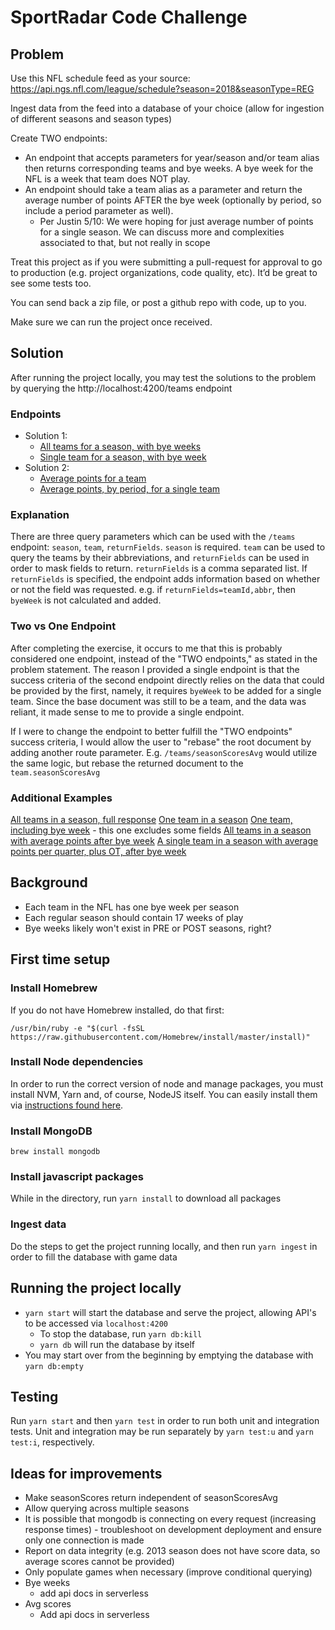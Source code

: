 # SportRadar Code Challenge

## Problem

Use this NFL schedule feed as your source: https://api.ngs.nfl.com/league/schedule?season=2018&seasonType=REG

Ingest data from the feed into a database of your choice (allow for ingestion of different seasons and season types)

Create TWO endpoints:
* An endpoint that accepts parameters for year/season and/or team alias then returns corresponding teams and bye weeks. A bye week for the NFL is a week that team does NOT play.
* An endpoint should take a team alias as a parameter and return the average number of points AFTER the bye week (optionally by period, so include a period parameter as well).
  * Per Justin 5/10: We were hoping for just average number of points for a single season. We can discuss more and complexities associated to that, but not really in scope

Treat this project as if you were submitting a pull-request for approval to go to production (e.g. project organizations, code quality, etc). It’d be great to see some tests too.

You can send back a zip file, or post a github repo with code, up to you.

Make sure we can run the project once received.

## Solution

After running the project locally, you may test the solutions to the problem by querying the http://localhost:4200/teams endpoint

### Endpoints

* Solution 1:
  * [All teams for a season, with bye weeks](http://localhost:4200/teams?season=2016&returnFields=byeWeek,teamId,abbr,fullName,nick)
  * [Single team for a season, with bye week](http://localhost:4200/teams?season=2017&team=DAL&returnFields=byeWeek,teamId,abbr,fullName,nick)
* Solution 2:
  * [Average points for a team](http://localhost:4200/teams?season=2016&team=DAL&returnFields=teamId,abbr,fullName,nick,seasonScoresAvg.pointTotal)
  * [Average points, by period, for a single team](http://localhost:4200/teams?season=2016&team=DAL&returnFields=teamId,abbr,fullName,nick,seasonScoresAvg)

### Explanation

There are three query parameters which can be used with the `/teams` endpoint: `season`, `team`, `returnFields`. `season` is required. `team` can be used to query the teams by their abbreviations, and `returnFields` can be used in order to mask fields to return. `returnFields` is a comma separated list. If `returnFields` is specified, the endpoint adds information based on whether or not the field was requested. e.g. if `returnFields=teamId,abbr`, then `byeWeek` is not calculated and added.

### Two vs One Endpoint

After completing the exercise, it occurs to me that this is probably considered one endpoint, instead of the "TWO endpoints," as stated in the problem statement. The reason I provided a single endpoint is that the success criteria of the second endpoint directly relies on the data that could be provided by the first, namely, it requires `byeWeek` to be added for a single team. Since the base document was still to be a team, and the data was reliant, it made sense to me to provide a single endpoint.

If I were to change the endpoint to better fulfill the "TWO endpoints" success criteria, I would allow the user to "rebase" the root document by adding another route parameter. E.g. `/teams/seasonScoresAvg` would utilize the same logic, but rebase the returned document to the `team.seasonScoresAvg`

### Additional Examples

[All teams in a season, full response](http://localhost:4200/teams?season=2018)
[One team in a season](http://localhost:4200/teams?season=2018&team=DAL)
[One team, including bye week](http://localhost:4200/teams?season=2018&team=DAL&returnFields=byeWeek,teamId,abbr,games,cityState,fullName,nick) - this one excludes some fields
[All teams in a season with average points after bye week](http://localhost:4200/teams?season=2018&returnFields=byeWeek,teamId,abbr,fullName,nick,seasonScoresAvg&seasonScoresStart=byeWeek)
[A single team in a season with average points per quarter, plus OT, after bye week](http://localhost:4200/teams?season=2018&returnFields=byeWeek,teamId,abbr,fullName,nick,seasonScoresAvg.pointQ1,seasonScoresAvg.pointQ2,seasonScoresAvg.pointQ3,seasonScoresAvg.pointQ4,seasonScoresAvg.pointOT&seasonScoresStart=byeWeek)

## Background

* Each team in the NFL has one bye week per season
* Each regular season should contain 17 weeks of play
* Bye weeks likely won't exist in PRE or POST seasons, right?

## First time setup

### Install Homebrew

If you do not have Homebrew installed, do that first:

`/usr/bin/ruby -e "$(curl -fsSL https://raw.githubusercontent.com/Homebrew/install/master/install)"`

### Install Node dependencies

In order to run the correct version of node and manage packages, you must install NVM, Yarn and, of course, NodeJS itself. You can easily install them via [instructions found here](https://gist.github.com/nijicha/e5615548181676873118df79953cb709).

### Install MongoDB

`brew install mongodb`

### Install javascript packages

While in the directory, run `yarn install` to download all packages

### Ingest data

Do the steps to get the project running locally, and then run `yarn ingest` in order to fill the database with game data

## Running the project locally

* `yarn start` will start the database and serve the project, allowing API's to be accessed via `localhost:4200`
  * To stop the database, run `yarn db:kill`
  * `yarn db` will run the database by itself
* You may start over from the beginning by emptying the database with `yarn db:empty`

## Testing

Run `yarn start` and then `yarn test` in order to run both unit and integration tests. Unit and integration may be run separately by `yarn test:u` and `yarn test:i`, respectively.


## Ideas for improvements

* Make seasonScores return independent of seasonScoresAvg
* Allow querying across multiple seasons
* It is possible that mongodb is connecting on every request (increasing response times) - troubleshoot on development deployment and ensure only one connection is made
* Report on data integrity (e.g. 2013 season does not have score data, so average scores cannot be provided)
* Only populate games when necessary (improve conditional querying)
* Bye weeks
  * add api docs in serverless
* Avg scores
  * Add api docs in serverless